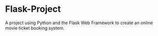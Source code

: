 # Flask-Project
A project using Python and the Flask Web Framework to create an online movie ticket booking system.
